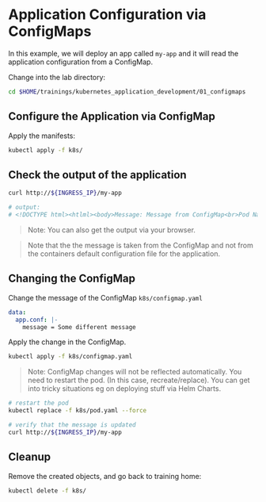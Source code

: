 # Application Configuration via ConfigMaps

In this example, we will deploy an app called `my-app` and it will read the application configuration from a ConfigMap.

Change into the lab directory:

```bash
cd $HOME/trainings/kubernetes_application_development/01_configmaps
```

## Configure the Application via ConfigMap

Apply the manifests:

```bash
kubectl apply -f k8s/
```

## Check the output of the application

```bash
curl http://${INGRESS_IP}/my-app

# output:
# <!DOCTYPE html><htlml><body>Message: Message from ConfigMap<br>Pod Name: <br>Pod IP: <br>Live: true<br>Ready: true<br></body></htlml>
```

> Note: You can also get the output via your browser.

> Note that the the message is taken from the ConfigMap and not from the containers default configuration file for the application.

## Changing the ConfigMap

Change the message of the ConfigMap `k8s/configmap.yaml`

```yaml
data: 
  app.conf: |-
    message = Some different message
```

Apply the change in the ConfigMap.

```bash
kubectl apply -f k8s/configmap.yaml
```

> Note: ConfigMap changes will not be reflected automatically. You need to restart the pod. (In this case, recreate/replace). You can get into tricky situations eg on deploying stuff via Helm Charts.

```bash
# restart the pod
kubectl replace -f k8s/pod.yaml --force

# verify that the message is updated
curl http://${INGRESS_IP}/my-app
```

## Cleanup

Remove the created objects, and go back to training home:

```bash
kubectl delete -f k8s/
```
